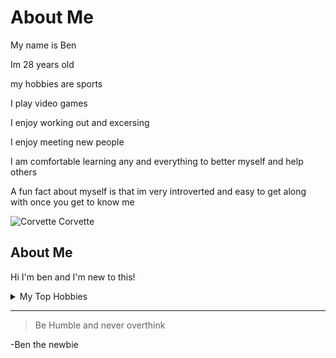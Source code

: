 # About Me
My name is Ben 

Im 28 years old

my hobbies are sports

I play video games 

I enjoy working out and excersing

I enjoy meeting new people 

I am comfortable learning any and everything to better myself and help others 

A fun fact about myself is that im very introverted and easy to get along with once you get to know me



<picture>
 <source media="(prefers-color-scheme: dark)" srcset="https://wallpapers.com/images/hd/gyutaro-un6g98stv48wbwps.jpg">
 <source media="(prefers-color-scheme: light)" srcset="https://image8.uhdpaper.com/wallpaper/tengen-uzui-demon-slayer-uhdpaper.com-4K-8.1034.jpg">
 <img alt="Corvette Corvette" src="https://hdqwalls.com/wallpapers/corvette-convertible-2016.jpg">
</picture>

## About Me

<!-- To-Do: Add more to this later On -->
Hi I'm ben and I'm new to this!

<details>
 <summary>My Top Hobbies</summary>

| Rank | HOBBIES |
|-----:|---------------|
|     1| BASKETBALL              |
|     2| VIDEO GANES              |
|     3| SOCIALIZING              |
</details>

---
> Be Humble and never overthink

-Ben the newbie
